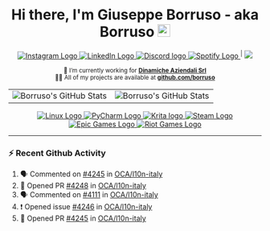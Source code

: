 <h1 align="center">
  Hi there, I'm Giuseppe Borruso - aka Borruso <img src="https://media.giphy.com/media/hvRJCLFzcasrR4ia7z/giphy.gif" width="25px" />
</h1>

<div align="center">
    <!-- https://shields.io/ -->
    <!-- https://simpleicons.org/ -->
    <a 
        href="https://www.instagram.com/_borrusogiuseppe" 
        title="Instagram"
    >
        <img 
            src="https://img.shields.io/static/v1?color=E4405F&label=&logo=instagram&logoColor=white&message=Instagram&style=flat" 
            alt="Instagram Logo" 
        />
    </a>
    <a 
        href="https://www.linkedin.com/in/giuseppe-borruso-5310a4208" 
        title="LinkedIn"
    >
        <img 
            src="https://img.shields.io/static/v1?color=0A66C2&label=&logo=linkedin&logoColor=white&message=LinkedIn&style=flat" 
            alt="LinkedIn Logo" 
        />
    </a>
    <a 
        href="https://discordapp.com/users/498451140678123520" 
        title="Discord"
    >
        <img 
            src="https://img.shields.io/static/v1?color=5865F2&label=&logo=discord&logoColor=white&message=Discord&style=flat" 
            alt="Discord logo" 
        />
    </a>
    <a 
        href="https://open.spotify.com/user/falsi9663?si=bebdd48e74564ed4" 
        title="Spotify"
    >
        <img 
            src="https://img.shields.io/static/v1?color=1DB954&label=&logo=spotify&logoColor=white&message=Spotify&style=flat" 
            alt="Spotify Logo" 
        />
    </a>
    <sup>|</sup>
    <img src="https://komarev.com/ghpvc/?username=Borruso&abbreviated=true" />
</div>

<div align="center">
    <p>
        <sup>
            🔭 I’m currently working for <a href="https://github.com/dinamicheaziendali"><strong>Dinamiche Aziendali Srl</strong></a><br />
            ‍👨‍💻 All of my projects are available at <a href="https://github.com/borruso"><strong>github.com/borruso</strong></a><br />
        </sup>
    </p>
</div>

<div align="center">
    <table>
        <tr>
            <td>
                <img 
                    src="https://github-readme-stats.vercel.app/api?username=Borruso&count_private=true&show_icons=true&bg_color=00000000&hide_border=true&text_color=86888b" 
                    alt="Borruso's GitHub Stats" 
                    title="Borruso's GitHub Stats" 
                />
            </td>
            <td>
                <img 
                    src="https://github-readme-stats.vercel.app/api/top-langs/?username=Borruso&hide=html&langs_count=10&layout=compact&bg_color=00000000&hide_border=true&text_color=86888b" 
                    alt="Borruso's GitHub Stats" 
                    title="Borruso's GitHub Stats" 
                />
            </td>
        </tr>
    </table>
</div>

<div align="center">
    <!-- https://shields.io/ -->
    <!-- https://simpleicons.org/ -->
    <a 
        href="https://www.linux.org" 
        title="Linux"
    >
        <img 
            src="https://img.shields.io/badge/Linux-FCC624?style=for-the-badge&logo=linux&logoColor=white&message=Linux&style=flat" 
            alt="Linux Logo" 
        />
    </a>
    <a 
        href="https://www.jetbrains.com/pycharm" 
        title="PyCharm"
    >
        <img 
            src="https://img.shields.io/badge/pycharm-143?style=for-the-badge&logo=pycharm&logoColor=white&message=PyCharm&style=flat" 
            alt="PyCharm Logo" 
        />
    </a>
    <a 
        href="https://krita.org" 
        title="Krita"
    >
        <img 
            src="https://img.shields.io/badge/Krita-203759?style=for-the-badge&logo=krita&logoColor=white&message=Krita&style=flat" 
            alt="Krita logo" 
        />
    </a>
    <a 
        href="https://steamcommunity.com/id/BorrusoMG/" 
        title="Steam"
    >
        <img 
            src="https://img.shields.io/static/v1?color=000000&label=&logo=steam&logoColor=white&message=Steam&style=flat" 
            alt="Steam Logo" 
        />
    </a>
    <a 
        href="#" 
        title="Epic Games"
    >
        <img 
            src="https://img.shields.io/badge/Epic%20Games-313131?style=for-the-badge&logo=Epic%20Games&logoColor=white&message=Epic%20Games&style=flat" 
            alt="Epic Games Logo" 
        />
    </a>
    <a 
        href="#" 
        title="Riot Games"
    >
        <img 
            src="https://img.shields.io/badge/Riot_Games-D32936?style=for-the-badge&logo=riot-games&logoColor=white&message=Riot%20Games&style=flat" 
            alt="Riot Games Logo" 
        />
    </a>
</div>

---

### ⚡ Recent Github Activity

<!--START_SECTION:activity-->
1. 🗣 Commented on [#4245](https://github.com/OCA/l10n-italy/pull/4245#issuecomment-2202176814) in [OCA/l10n-italy](https://github.com/OCA/l10n-italy)
2. 💪 Opened PR [#4248](https://github.com/OCA/l10n-italy/pull/4248) in [OCA/l10n-italy](https://github.com/OCA/l10n-italy)
3. 🗣 Commented on [#4111](https://github.com/OCA/l10n-italy/issues/4111#issuecomment-2199603417) in [OCA/l10n-italy](https://github.com/OCA/l10n-italy)
4. ❗ Opened issue [#4246](https://github.com/OCA/l10n-italy/issues/4246) in [OCA/l10n-italy](https://github.com/OCA/l10n-italy)
5. 💪 Opened PR [#4245](https://github.com/OCA/l10n-italy/pull/4245) in [OCA/l10n-italy](https://github.com/OCA/l10n-italy)
<!--END_SECTION:activity-->
